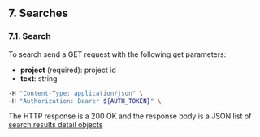 ## 7. Searches

### 7.1. Search

To search send a GET request with the following get parameters:

- **project** (required): project id
- **text**: string

```bash
-H "Content-Type: application/json" \
-H "Authorization: Bearer ${AUTH_TOKEN}" \
```

The HTTP response is a 200 OK and the response body is a JSON list of [search results detail objects](https://docs.taiga.io/api.html#object-search-results-detail)
